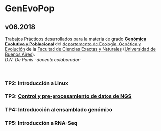 # GenEvoPop
## v06.2018

Trabajos Prácticos desarrollados para la materia de grado [**Genómica Evolutiva y Poblacional**](https://www.genevopop.net/grado.html) del [departamento de Ecología, Genética y Evolución](https://www.ege.fcen.uba.ar) de la [Facultad de Ciencias Exactas y Naturales](https://exactas.uba.ar/) ([Universidad de Buenos Aires](https://www.uba.ar)).<br/>
_D.N. De Panis -docente colaborador-_<br/><br/><br/>
### TP2: Introducción a Linux
### TP3: [Control y pre-procesamiento de datos de NGS](https://github.com/lunfardista/GenEvoPop/blob/master/TP3/README.md)
### TP4: Introducción al ensamblado genómico
### TP5: Introducción a RNA-Seq
